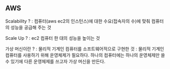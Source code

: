 AWS
-
Scalability ?
: 컴퓨터(aws ec2의 인스턴스)에 대한 수요(접속자의 수)에 맞춰 컴퓨터의 성능을 공급해 주는 것

Scale Up ?
: ec2 컴퓨터 한 대의 성능을 높이는 것

가상 머신이란 ? 
: 물리적 기계인 컴퓨터를 소프트웨어적으로 구현한 것
: 물리적 기계인 컴퓨터를 사용하기 위해 운영체제가 필요하다.
하나의 컴퓨터에는 하나의 운영체제만 쓸 수 있기에 다른 운영체제를 쓰고자 가상 머신을 만든다.